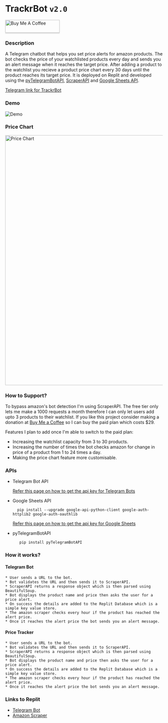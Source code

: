 # TrackrBot ``` v2.0 ```
<a href="https://www.buymeacoffee.com/rittik" target="_blank"><img src="https://www.buymeacoffee.com/assets/img/custom_images/orange_img.png" alt="Buy Me A Coffee" style="height: 41px !important;width: 174px !important;box-shadow: 0px 3px 2px 0px rgba(190, 190, 190, 0.5) !important;-webkit-box-shadow: 0px 3px 2px 0px rgba(190, 190, 190, 0.5) !important;" ></a>
### Description
A Telegram chatbot that helps you set price alerts for amazon products. The bot checks the price of your watchlisted products every day and sends you an alert message when it reaches the target price. After adding a product to the watchlist you recieve a product price chart every 30 days until the product reaches its target price. It is deployed on Replit and developed using the [pyTelegramBotAPI](https://github.com/eternnoir/pyTelegramBotAPI), [ScraperAPI]() and [Google Sheets API]().<br> 

[Telegram link for TrackrBot](https://telegram.me/PriceA1ertBot)

### Demo
![Demo](https://ik.imagekit.io/zwcfsadeijm/ezgif.com-gif-maker__1__NlR250szt.webp?ik-sdk-version=javascript-1.4.3&updatedAt=1642803781317)

### Price Chart
<img src="https://ik.imagekit.io/zwcfsadeijm/pricechart_NqWajh4Mm.png?ik-sdk-version=javascript-1.4.3&updatedAt=1642799747998" alt="Price Chart" width="800">
<!-- ![Demo](https://ik.imagekit.io/zwcfsadeijm/pricechart_NqWajh4Mm.png?ik-sdk-version=javascript-1.4.3&updatedAt=1642799747998) -->

### How to Support?
To bypass amazon's bot detection I'm using ScraperAPI. The free tier only lets me make a 1000 requests a month therefore I can only let users add upto 3 products to their watchlist. If you like this project consider making a donation at [Buy Me a Coffee](https://www.buymeacoffee.com/rittik) so I can buy the paid plan which costs $29.

Features I plan to add once I'm able to switch to the paid plan:
* Increasing the watchlist capacity from 3 to 30 products.
* Increasing the number of times the bot checks amazon for change in price of a product from 1 to 24 times a day.
* Making the price chart feature more customisable.

### APIs
* Telegram Bot API

  [Refer this page on how to get the api key for Telegram Bots](https://core.telegram.org/bots#3-how-do-i-create-a-bot)
  
* Google Sheets API

    ```
      pip install --upgrade google-api-python-client google-auth-httplib2 google-auth-oauthlib
    ```
  [Refer this page on how to get the api key for Google Sheets](https://developers.google.com/sheets/api/guides/authorizing)
  
* pyTelegramBotAPI

    ```
       pip install pyTelegramBotAPI
    ```

### How it works?
#### Telegram Bot
    * User sends a URL to the bot.
    * Bot validates the URL and then sends it to ScraperAPI.
    * ScraperAPI returns a response object which is then parsed using BeautifulSoup.
    * Bot displays the product name and price then asks the user for a price alert.
    * On success the details are added to the Replit Database which is a simple key value store.
    * The amazon scraper checks every hour if the product has reached the alert price.
    * Once it reaches the alert price the bot sends you an alert message.
    
#### Price Tracker
    * User sends a URL to the bot.
    * Bot validates the URL and then sends it to ScraperAPI.
    * ScraperAPI returns a response object which is then parsed using BeautifulSoup.
    * Bot displays the product name and price then asks the user for a price alert.
    * On success the details are added to the Replit Database which is a simple key value store.
    * The amazon scraper checks every hour if the product has reached the alert price.
    * Once it reaches the alert price the bot sends you an alert message.

### Links to Replit
* [Telegram Bot](https://replit.com/@RittikBasu/amazonPriceAlertp1)
* [Amazon Scraper](https://replit.com/@RittikBasu/amazonPriceAlertp2)
